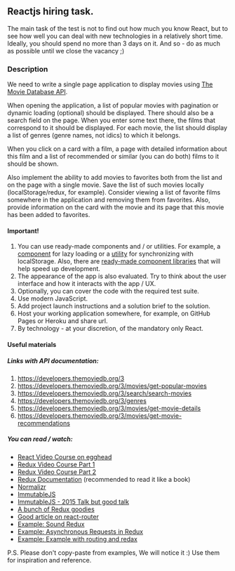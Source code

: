 ## Reactjs hiring task.

The main task of the test is not to find out how much you know React, but to see how well you can deal with new technologies in a relatively short time. Ideally, you should spend no more than 3 days on it. And so - do as much as possible until we close the vacancy ;)

### Description

We need to write a single page application to display movies using [The Movie Database API](https://developers.themoviedb.org/3).

When opening the application, a list of popular movies with pagination or dynamic loading (optional) should be displayed. There should also be a search field on the page. When you enter some text there, the films that correspond to it should be displayed. For each movie, the list should display a list of genres (genre names, not idics) to which it belongs.

When you click on a card with a film, a page with detailed information about this film and a list of recommended or similar (you can do both) films to it should be shown.

Also implement the ability to add movies to favorites both from the list and on the page with a single movie. Save the list of such movies locally (localStorage/redux, for example). Consider viewing a list of favorite films somewhere in the application and removing them from favorites. Also, provide information on the card with the movie and its page that this movie has been added to favorites.



#### Important!

1. You can use ready-made components and / or utilities. For example, a [component](https://www.npmjs.com/package/react-infinite-scroll) for lazy loading or a [utility](https://github.com/elgerlambert/redux-localstorage) for synchronizing with localStorage. Also, there are [ready-made component libraries](https://react-bootstrap.github.io/) that will help speed up development.
2. The appearance of the app is also evaluated. Try to think about the user interface and how it interacts with the app / UX.
3. Optionally, you can cover the code with the required test suite.
4. Use modern JavaScript.
5. Add project launch instructions and a solution brief to the solution.
6. Host your working application somewhere, for example, on GitHub Pages or Heroku and share url.
7. By technology - at your discretion, of the mandatory only React.



#### Useful materials

##### Links with API documentation:

1. https://developers.themoviedb.org/3
2. https://developers.themoviedb.org/3/movies/get-popular-movies
3. https://developers.themoviedb.org/3/search/search-movies
4. https://developers.themoviedb.org/3/genres
5. https://developers.themoviedb.org/3/movies/get-movie-details
6. https://developers.themoviedb.org/3/movies/get-movie-recommendations


##### You can read / watch:
- [React Video Course on egghead](https://egghead.io/courses/react-fundamentals)
- [Redux Video Course Part 1](https://egghead.io/courses/getting-started-with-redux)
- [Redux Video Course Part 2](https://egghead.io/courses/building-react-applications-with-idiomatic-redux)
- [Redux Documentation](http://redux.js.org/) (recommended to read it like a book)
- [Normalizr](https://github.com/paularmstrong/normalizr)
- [ImmutableJS](https://facebook.github.io/immutable-js/)
- [ImmutableJS - 2015 Talk but good talk](https://www.youtube.com/watch?v=I7IdS-PbEgI&feature=youtu.be)
- [A bunch of Redux goodies](https://github.com/xgrommx/awesome-redux)
- [Good article on react-router](https://medium.com/@dabit3/beginner-s-guide-to-react-router-53094349669)
- [Example: Sound Redux](https://github.com/andrewngu/sound-redux)
- [Example: Asynchronous Requests in Redux](https://github.com/reactjs/redux/tree/master/examples/async)
- [Example: Example with routing and redax](https://github.com/knowbody/redux-react-router-example-app)


P.S. Please don't copy-paste from examples, We will notice it :) Use them for inspiration and reference.
